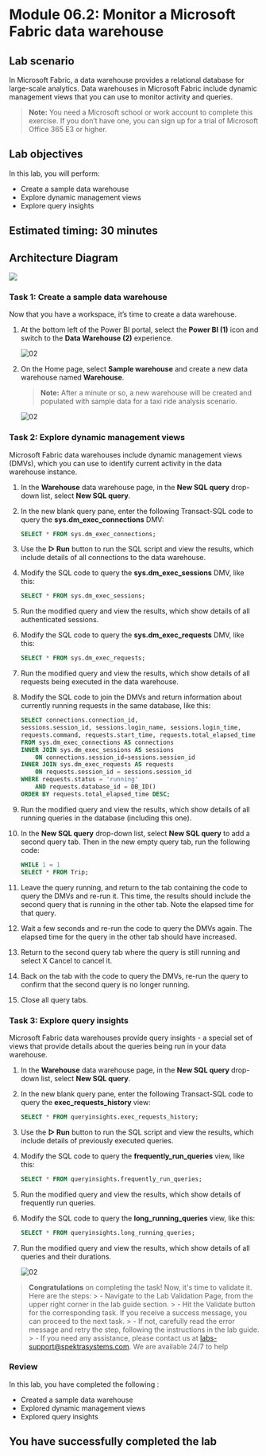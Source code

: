 # Module 06.2: Monitor a Microsoft Fabric data warehouse

## Lab scenario

In Microsoft Fabric, a data warehouse provides a relational database for large-scale analytics. Data warehouses in Microsoft Fabric include dynamic management views that you can use to monitor activity and queries.

>**Note:** You need a Microsoft school or work account to complete this exercise. If you don’t have one, you can sign up for a trial of Microsoft Office 365 E3 or higher.

## Lab objectives
In this lab, you will perform:

- Create a sample data warehouse
- Explore dynamic management views
- Explore query insights

## Estimated timing: 30 minutes

## Architecture Diagram

![](Images/Arch-10.png)

### Task 1: Create a sample data warehouse

Now that you have a workspace, it’s time to create a data warehouse.

1. At the bottom left of the Power BI portal, select the **Power BI (1)** icon and switch to the **Data Warehouse (2)** experience.

   ![02](Images/powerwarehouse.png)

1. On the Home page, select **Sample warehouse** and create a new data warehouse named **Warehouse<inject key="DeploymentID" enableCopy="false"/>**.

    >**Note:** After a minute or so, a new warehouse will be created and populated with sample data for a taxi ride analysis scenario.

    ![02](Images/sampledatawarehouse.png)

### Task 2: Explore dynamic management views

Microsoft Fabric data warehouses include dynamic management views (DMVs), which you can use to identify current activity in the data warehouse instance.

1. In the **Warehouse<inject key="DeploymentID" enableCopy="false"/>** data warehouse page, in the **New SQL query** drop-down list, select **New SQL query**.

1. In the new blank query pane, enter the following Transact-SQL code to query the **sys.dm_exec_connections** DMV:

    ```Sql
    SELECT * FROM sys.dm_exec_connections;
    ```

1. Use the **▷ Run** button to run the SQL script and view the results, which include details of all connections to the data warehouse.

1. Modify the SQL code to query the **sys.dm_exec_sessions** DMV, like this:

    ```Sql
    SELECT * FROM sys.dm_exec_sessions;
    ```

1. Run the modified query and view the results, which show details of all authenticated sessions.

1. Modify the SQL code to query the **sys.dm_exec_requests** DMV, like this:

    ```Sql
    SELECT * FROM sys.dm_exec_requests;
    ```

1. Run the modified query and view the results, which show details of all requests being executed in the data warehouse.

1. Modify the SQL code to join the DMVs and return information about currently running requests in the same database, like this:

    ```Sql
    SELECT connections.connection_id,
    sessions.session_id, sessions.login_name, sessions.login_time,
    requests.command, requests.start_time, requests.total_elapsed_time
    FROM sys.dm_exec_connections AS connections
    INNER JOIN sys.dm_exec_sessions AS sessions
        ON connections.session_id=sessions.session_id
    INNER JOIN sys.dm_exec_requests AS requests
        ON requests.session_id = sessions.session_id
    WHERE requests.status = 'running'
        AND requests.database_id = DB_ID()
    ORDER BY requests.total_elapsed_time DESC;
    ```

1. Run the modified query and view the results, which show details of all running queries in the database (including this one).

1. In the **New SQL query** drop-down list, select **New SQL query** to add a second query tab. Then in the new empty query tab, run the following code:

    ```Sql
    WHILE 1 = 1
    SELECT * FROM Trip;
    ```

1. Leave the query running, and return to the tab containing the code to query the DMVs and re-run it. This time, the results should include the second query that is running in the other tab. Note the elapsed time for that query.

1. Wait a few seconds and re-run the code to query the DMVs again. The elapsed time for the query in the other tab should have increased.

1. Return to the second query tab where the query is still running and select X Cancel to cancel it.

1. Back on the tab with the code to query the DMVs, re-run the query to confirm that the second query is no longer running.

1. Close all query tabs.


### Task 3: Explore query insights

Microsoft Fabric data warehouses provide query insights - a special set of views that provide details about the queries being run in your data warehouse.

1. In the **Warehouse<inject key="DeploymentID" enableCopy="false"/>** data warehouse page, in the **New SQL query** drop-down list, select **New SQL query**.

1. In the new blank query pane, enter the following Transact-SQL code to query the **exec_requests_history** view:

    ```Sql
    SELECT * FROM queryinsights.exec_requests_history;
    ```

1. Use the **▷ Run** button to run the SQL script and view the results, which include details of previously executed queries.

1. Modify the SQL code to query the **frequently_run_queries** view, like this:

    ```Sql
    SELECT * FROM queryinsights.frequently_run_queries;
    ```

1. Run the modified query and view the results, which show details of frequently run queries.

1. Modify the SQL code to query the **long_running_queries** view, like this:

    ```Sql
    SELECT * FROM queryinsights.long_running_queries;
    ```

1. Run the modified query and view the results, which show details of all queries and their durations.

    ![02](Images/lab-6.2-8.png)

> **Congratulations** on completing the task! Now, it's time to validate it. Here are the steps:
     > - Navigate to the Lab Validation Page, from the upper right corner in the lab guide section.
     > - Hit the Validate button for the corresponding task. If you receive a success message, you can proceed to the next task. 
     > - If not, carefully read the error message and retry the step, following the instructions in the lab guide.
     > - If you need any assistance, please contact us at labs-support@spektrasystems.com. We are available 24/7 to help

### Review
 In this lab, you have completed the following :
- Created a sample data warehouse
- Explored dynamic management views
- Explored query insights

## You have successfully completed the lab
